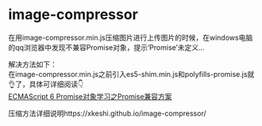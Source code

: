 # image-compressor
在用image-compressor.min.js压缩图片进行上传图片的时候，在windows电脑的qq浏览器中发现不兼容Promise对象，提示‘Promise’未定义...<br/>

解决方法如下：<br/>
在image-compressor.min.js之前引入es5-shim.min.js和polyfills-promise.js就👌了，具体可详细阅读👇<br/>
<a href="https://itbilu.com/javascript/js/4kPFKTWq.html#how">ECMAScript 6 Promise对象学习之Promise兼容方案</a><br/>

压缩方法详细说明https://xkeshi.github.io/image-compressor/